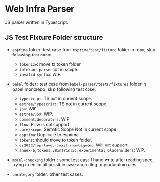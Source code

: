 # Web Infra Parser
JS parser written in Typescript.

## JS Test Fixture Folder structure
- `esprima` folder: test case from `esprima/test/fixture` folder in repo, skip following test case:
    - `tokenize`: move to token folder
    - `tolerant-parse`: not in scope.
    - `invalid-syntax`: WIP.

- `babel` folder : test case from `babel-parser/tests/fixtures` folder in babel monorepo, skip following test case:
    - `typescript`: TS not in current scope.
    - `estree/typescript`: TS not in current scope.
    - `jsx`: WIP
    - `estree/JSX`: WIP.
    - `comment/decorators`: WIP
    - `flow`: Flow is not support.
    - `core/scope`: Sematic Scope Not in current scope.
    - `esprima`: Duplicate to esprima.
    - `tokens`: should move to token folder.
    - `es2022/top-level-await-unambiguous`: Will not support.
    - `annex-b`, `tokens`, `v8intrinsic`, `experimental`, `placeholders`: WIP.
- `model-checking` folder : some test case I hand write after reading spec, trying to enum all possible case accroding to production rules.
- `uncategory` folder: other test cases.